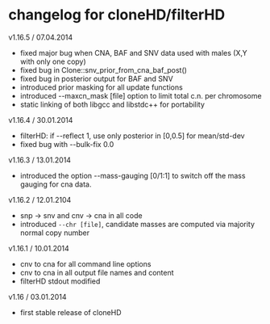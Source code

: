 # changelog for cloneHD/filterHD

v1.16.5 / 07.04.2014

*	fixed major bug when CNA, BAF and SNV data used with males (X,Y with only one copy)
*	fixed bug in Clone::snv_prior_from_cna_baf_post()
*	fixed bug in posterior output for BAF and SNV
*	introduced prior masking for all update functions
* 	introduced --maxcn_mask [file] option to limit total c.n. per
	chromosome
*	static linking of both libgcc and libstdc++ for portability

v1.16.4 / 30.01.2014

*	 filterHD: if --reflect 1, use only posterior in [0,0.5] for mean/std-dev
*	 fixed bug with --bulk-fix 0.0

v1.16.3 / 13.01.2014

*	 introduced the option --mass-gauging [0/1:1] to switch off the mass gauging for cna data.

v1.16.2 / 12.01.2104

*	snp -> snv and cnv -> cna in all code
* 	introduced `--chr [file]`, candidate masses are computed via majority normal copy number

v1.16.1 / 10.01.2014

* 	cnv to cna  for all command line options
*	cnv to cna in all output file names and content
*	filterHD stdout modified

v1.16 / 03.01.2014

* 	first stable release of cloneHD
